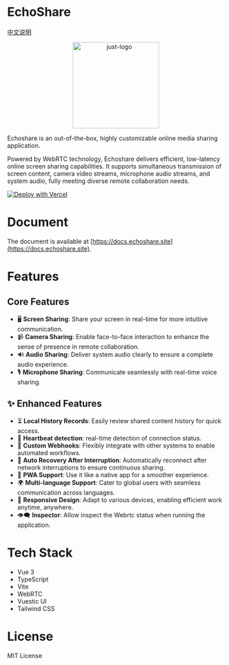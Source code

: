 # EchoShare

[中文说明](./README_CN.md)

<p align="center">
  <img src="https://s2.loli.net/2025/10/19/fJZTNeK6rCoqh8s.png" width="200" alt="just-logo">
</p>

Echoshare is an out-of-the-box, highly customizable online media sharing application.

Powered by WebRTC technology, Echoshare delivers efficient, low-latency online screen sharing capabilities. It supports simultaneous transmission of screen content, camera video streams, microphone audio streams, and system audio, fully meeting diverse remote collaboration needs.

[![Deploy with Vercel](https://vercel.com/button)](https://vercel.com/new/clone?repository-url=https://github.com/echoshare/echoshare)

# Document

The document is available at [https://docs.echoshare.site](https://docs.echoshare.site).

# Features

## Core Features

-   🖥️ **Screen Sharing**: Share your screen in real-time for more intuitive communication.
-   📹 **Camera Sharing**: Enable face-to-face interaction to enhance the sense of presence in remote collaboration.
-   🔊 **Audio Sharing**: Deliver system audio clearly to ensure a complete audio experience.
-   🎙️ **Microphone Sharing**: Communicate seamlessly with real-time voice sharing.

## ✨ Enhanced Features

-   ⏳ **Local History Records**: Easily review shared content history for quick access.
-   💓 **Heartbeat detection**: real-time detection of connection status.
-   🔗 **Custom Webhooks**: Flexibly integrate with other systems to enable automated workflows.
-   🔄 **Auto Recovery After Interruption**: Automatically reconnect after network interruptions to ensure continuous sharing.
-   📱 **PWA Support**: Use it like a native app for a smoother experience.
-   🌍 **Multi-language Support**: Cater to global users with seamless communication across languages.
-   📐 **Responsive Design**: Adapt to various devices, enabling efficient work anytime, anywhere.
-   👁️‍🗨️ **Inspector**: Allow inspect the Webrtc status when running the application.

# Tech Stack

-   Vue 3
-   TypeScript
-   Vite
-   WebRTC
-   Vuestic UI
-   Tailwind CSS

# License

MIT License
